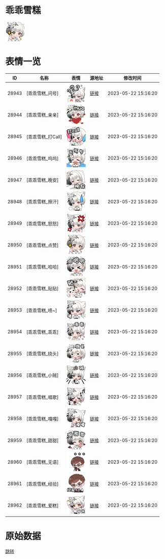 # 乖乖雪糕

<img src="./cover.png" height="60" alt="cover" />

# 表情一览

|ID|名称|表情|源地址|修改时间|
|----|----|----|----|----|
|28943|[乖乖雪糕_问号]|<img src="./pic/028943_%5B乖乖雪糕_问号%5D.png" height="60" alt="问号"/>|[链接](https://i0.hdslb.com/bfs/garb/c92d441f11c8b30b6bd91979dbbc2358fd8280b6.png)|2023-05-22 15:16:20|
|28944|[乖乖雪糕_亲亲]|<img src="./pic/028944_%5B乖乖雪糕_亲亲%5D.png" height="60" alt="亲亲"/>|[链接](https://i0.hdslb.com/bfs/garb/a246a5f7d81a2e5e71ff2601259490ed5e2679d4.png)|2023-05-22 15:16:20|
|28945|[乖乖雪糕_打Call]|<img src="./pic/028945_%5B乖乖雪糕_打Call%5D.png" height="60" alt="打Call"/>|[链接](https://i0.hdslb.com/bfs/garb/ec1da6025932c26650a9bee770b2e1f5ca833b70.png)|2023-05-22 15:16:20|
|28946|[乖乖雪糕_呜呜]|<img src="./pic/028946_%5B乖乖雪糕_呜呜%5D.png" height="60" alt="呜呜"/>|[链接](https://i0.hdslb.com/bfs/garb/d015463c01f9b75be93ac030769200e8eaaaa9ea.png)|2023-05-22 15:16:20|
|28947|[乖乖雪糕_晚安]|<img src="./pic/028947_%5B乖乖雪糕_晚安%5D.png" height="60" alt="晚安"/>|[链接](https://i0.hdslb.com/bfs/garb/81cc201b39aa7489569ac6f883676304d6bf6d11.png)|2023-05-22 15:16:20|
|28948|[乖乖雪糕_擦汗]|<img src="./pic/028948_%5B乖乖雪糕_擦汗%5D.png" height="60" alt="擦汗"/>|[链接](https://i0.hdslb.com/bfs/garb/e00ef7a6b3e6a5e067e3db0120c0ef357cbeb094.png)|2023-05-22 15:16:20|
|28949|[乖乖雪糕_怒怒]|<img src="./pic/028949_%5B乖乖雪糕_怒怒%5D.png" height="60" alt="怒怒"/>|[链接](https://i0.hdslb.com/bfs/garb/4961e29f7d77aef59c98fb6348d69f1579e559ae.png)|2023-05-22 15:16:20|
|28950|[乖乖雪糕_点赞]|<img src="./pic/028950_%5B乖乖雪糕_点赞%5D.png" height="60" alt="点赞"/>|[链接](https://i0.hdslb.com/bfs/garb/cda8125c9e66317c7e7e18a160e64ff2c111b526.png)|2023-05-22 15:16:20|
|28951|[乖乖雪糕_哈哈]|<img src="./pic/028951_%5B乖乖雪糕_哈哈%5D.png" height="60" alt="哈哈"/>|[链接](https://i0.hdslb.com/bfs/garb/0371ead61093a5eec1c884c6d5cfa5deb445d82d.png)|2023-05-22 15:16:20|
|28952|[乖乖雪糕_贴贴]|<img src="./pic/028952_%5B乖乖雪糕_贴贴%5D.png" height="60" alt="贴贴"/>|[链接](https://i0.hdslb.com/bfs/garb/567cfd250809985f3862442a74ea307563c91d5d.png)|2023-05-22 15:16:20|
|28953|[乖乖雪糕_啧~]|<img src="./pic/028953_%5B乖乖雪糕_啧~%5D.png" height="60" alt="啧~"/>|[链接](https://i0.hdslb.com/bfs/garb/db83fe4f2b6e413079494decd3ab3979056b9275.png)|2023-05-22 15:16:20|
|28954|[乖乖雪糕_乖乖]|<img src="./pic/028954_%5B乖乖雪糕_乖乖%5D.png" height="60" alt="乖乖"/>|[链接](https://i0.hdslb.com/bfs/garb/d9ed2762cba85ccd6464b75c313880f1a664d8bd.png)|2023-05-22 15:16:20|
|28955|[乖乖雪糕_挠头]|<img src="./pic/028955_%5B乖乖雪糕_挠头%5D.png" height="60" alt="挠头"/>|[链接](https://i0.hdslb.com/bfs/garb/e9095fef55f4df62a553ea4c39072f04028844e3.png)|2023-05-22 15:16:20|
|28956|[乖乖雪糕_小贼]|<img src="./pic/028956_%5B乖乖雪糕_小贼%5D.png" height="60" alt="小贼"/>|[链接](https://i0.hdslb.com/bfs/garb/736ea15eb4124ee3613eb73f3181609dcb6a9e52.png)|2023-05-22 15:16:20|
|28957|[乖乖雪糕_唱歌]|<img src="./pic/028957_%5B乖乖雪糕_唱歌%5D.png" height="60" alt="唱歌"/>|[链接](https://i0.hdslb.com/bfs/garb/82124ab63b931ccd663756d1a5db02426cabe469.png)|2023-05-22 15:16:20|
|28958|[乖乖雪糕_嘎嘎]|<img src="./pic/028958_%5B乖乖雪糕_嘎嘎%5D.png" height="60" alt="嘎嘎"/>|[链接](https://i0.hdslb.com/bfs/garb/10b8b25d047aeeec9ae1ac9c83bb0f88f9ebeca3.png)|2023-05-22 15:16:20|
|28959|[乖乖雪糕_甜甜]|<img src="./pic/028959_%5B乖乖雪糕_甜甜%5D.png" height="60" alt="甜甜"/>|[链接](https://i0.hdslb.com/bfs/garb/0163e78cfb89c44fd872bcb9d09d1856f3bc55b0.png)|2023-05-22 15:16:20|
|28960|[乖乖雪糕_无语]|<img src="./pic/028960_%5B乖乖雪糕_无语%5D.png" height="60" alt="无语"/>|[链接](https://i0.hdslb.com/bfs/garb/7b74bf3706505d9f2f509a8b329e21b9ed73e1a1.png)|2023-05-22 15:16:20|
|28961|[乖乖雪糕_经验]|<img src="./pic/028961_%5B乖乖雪糕_经验%5D.png" height="60" alt="经验"/>|[链接](https://i0.hdslb.com/bfs/garb/f35b52c22116115104e80ad88530f5bb48f1c403.png)|2023-05-22 15:16:20|
|28962|[乖乖雪糕_爱糕]|<img src="./pic/028962_%5B乖乖雪糕_爱糕%5D.png" height="60" alt="爱糕"/>|[链接](https://i0.hdslb.com/bfs/garb/d50ee534e0a420cfcd245ed3f6e94f930eb1ff60.png)|2023-05-22 15:16:20|

# 原始数据

[跳转](./raw.json)

